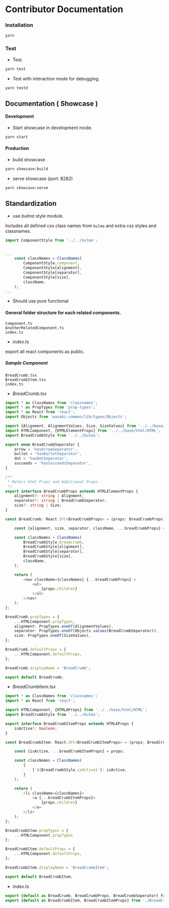 # Contributor Documentation

### Installation

```bash
yarn
```

### Test

* Test.

```bash
yarn test
```

* Test with interaction mode for debugging.

```bash
yarn testd
```


## Documentation ( Showcase )

#### Development

* Start showcase in development mode.
```bash
yarn start
```

#### Production

* build showcase
```bash
yarn showcase:build
```

* serve showcase (port: 8282)
```bash
yarn showcase:serve
```



## Standardization

* use *bulma* style module.

Includes all defined css class names from `bulma` and extra css styles and classnames.

```typescript
import ComponentStyle from '../../bulma';


...
    const classNames = ClassNames(
        ComponentStyle.component,
        ComponentStyle[alignment],
        ComponentStyle[separator],
        ComponentStyle[size],
        className,
    );
...

```

* Should use pure functional

#### General folder structure for each related components.

```text
Component.ts
AnotherRelatedComponent.ts
index.ts
```

* *index.ts*

export all react components as public.



##### Sample Component

```text
BreadCrumb.tsx
BreadCrumbItem.tsx
index.ts
```

* *BreadCrumb.tsx*

```typescript jsx
import * as ClassNames from 'classnames';
import * as PropTypes from 'prop-types';
import * as React from 'react';
import Objects from 'wasabi-common/lib/types/Objects';

import {Alignment, AlignmentValues, Size, SizeValues} from '../../base/css';
import HTMLComponent, {HTMLElementProps} from '../../base/html/HTML';
import BreadCrumbStyle from '../../bulma';

export enum BreadCrumbSeperator {
    arrow = 'hasArrowSeparator',
    bullet = 'hasBulletSeparator',
    dot = 'hasDotSeparator',
    succeeds = 'hasSucceedsSeparator',
}

/**
 * Refers Html Props and Additional Props.
 */
export interface BreadCrumbProps extends HTMLElementProps {
    alignment?: string | Alignment;
    separator?: string | BreadCrumbSeperator;
    size?: string | Size;
}

const BreadCrumb: React.SFC<BreadCrumbProps> = (props: BreadCrumbProps) => {

    const {alignment, size, separator, className, ...breadCrumbProps} = props;

    const classNames = ClassNames(
        BreadCrumbStyle.breadcrumb,
        BreadCrumbStyle[alignment],
        BreadCrumbStyle[separator],
        BreadCrumbStyle[size],
        className,
    );

    return (
        <nav className={classNames} {...breadCrumbProps} >
            <ul>
                {props.children}
            </ul>
        </nav>
    );
};

BreadCrumb.propTypes = {
    ...HTMLComponent.propTypes,
    alignment: PropTypes.oneOf(AlignmentValues),
    separator: PropTypes.oneOf(Objects.values(BreadCrumbSeperator)),
    size: PropTypes.oneOf(SizeValues),
};

BreadCrumb.defaultProps = {
    ...HTMLComponent.defaultProps,
};

BreadCrumb.displayName = 'BreadCrumb';

export default BreadCrumb;
```


* *BreadCrumbItem.tsx*

```typescript jsx
import * as ClassNames from 'classnames';
import * as React from 'react';

import HTMLComponent, {HTMLAProps} from '../../base/html/HTML';
import BreadCrumbStyle from '../../bulma';

export interface BreadCrumbItemProps extends HTMLAProps {
    isActive?: boolean;
}

const BreadCrumbItem: React.SFC<BreadCrumbItemProps> = (props: BreadCrumbItemProps) => {

    const {isActive, ...breadCrumbItemProps} = props;

    const classNames = ClassNames(
        {
            [`${BreadCrumbStyle.isActive}`]: isActive,
        }
    );

    return (
        <li className={classNames}>
            <a {...breadCrumbItemProps}>
                {props.children}
            </a>
        </li>
    );
};

BreadCrumbItem.propTypes = {
    ...HTMLComponent.propTypes
};

BreadCrumbItem.defaultProps = {
    ...HTMLComponent.defaultProps,
};

BreadCrumbItem.displayName = 'BreadCrumbItem';

export default BreadCrumbItem;
```


* *index.ts*
```typescript
export {default as BreadCrumb, BreadCrumbProps, BreadCrumbSeperator} from './BreadCrumb';
export {default as BreadCrumbItem, BreadCrumbItemProps} from './BreadCrumbItem';
```



